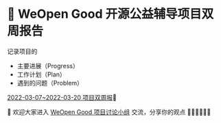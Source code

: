# 📝 WeOpen Good 开源公益辅导项目双周报告

记录项目的
- 主要进展（Progress）
- 工作计划（Plan）
- 遇到的问题（Problem）

[2022-03-07~2022-03-20 项目双周报](https://github.com/weopenprojects/WeOpen-Good/blob/main/Projects-Weekly/2022-03-07~2022-03-20.md)📃

💬 欢迎大家进入 [WeOpen Good 项目讨论小组](https://github.com/weopenprojects/WeOpen-Good/discussions/1) 交流，分享你的观点 🙋‍♂️🙋🏼‍♀️😺
